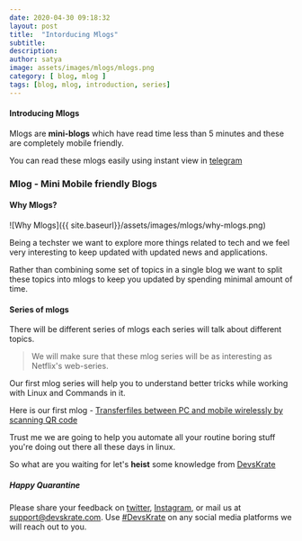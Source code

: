 ```yaml
---
date: 2020-04-30 09:18:32
layout: post
title:  "Intorducing Mlogs"
subtitle:
description:
author: satya
image: assets/images/mlogs/mlogs.png
category: [ blog, mlog ]
tags: [blog, mlog, introduction, series]
---
```


#### Introducing Mlogs

Mlogs are **mini-blogs** which have read time less than 5 minutes and these are completely mobile friendly.

You can read these mlogs easily using instant view in [telegram](https://t.me/DevsKrate)

### Mlog - **Mini Mobile** friendly **Blogs**

#### Why Mlogs?

![Why Mlogs]({{ site.baseurl}}/assets/images/mlogs/why-mlogs.png)

Being a techster we want to explore more things related to tech and we feel very interesting to keep updated with updated news and applications.

Rather than combining some set of topics in a single blog we want to split these topics into mlogs to keep you updated by spending minimal amount of time.

#### Series of mlogs

There will be different series of mlogs each series will talk about different topics.
> We will make sure that these mlog series will be as interesting as Netflix's web-series.

Our first mlog series will help you to understand better tricks while working with Linux and Commands in it.

Here is our first mlog - [Transferfiles between PC and mobile wirelessly by scanning QR code](https://DevsKrate.com/transfer-files-between-computer-and-mobile-wireless/)

Trust me we are going to help you automate all your routine boring stuff you're doing out there all these days in linux.

So what are you waiting for let's **heist** some knowledge from [DevsKrate](https://devskrate.com)

##### Happy Quarantine 

Please share your feedback on [twitter](https://twitter.com/devskrate), [Instagram](https://instagram.com/devskrate), or mail us at [support@devskrate.com](mailto:support@devskrate.com). Use [#DevsKrate](https://devskrate.com) on any social media platforms we will reach out to you.
